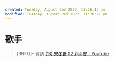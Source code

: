```yaml
---
created: Tuesday, August 2nd 2022, 11:26:13 pm
modified: Tuesday, August 2nd 2022, 11:26:22 pm
---
```

# 歌手


> [!INFO]+ 資訊
> [(16) 宋冬野 02 莉莉安 - YouTube](https://www.youtube.com/watch?v=FiJHoPrS4Y4&list=PL7lGadaXOTSyMLih_0HrPsEFwDcaTf5yO&index=31)



